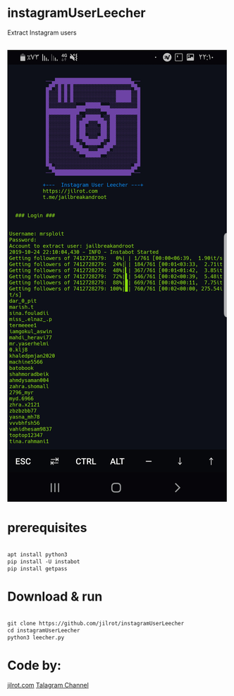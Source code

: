 # instagramUserLeecher
Extract Instagram users

<br />
<img src="run.jpg" />
<br />

# prerequisites
<pre><code>
apt install python3
pip install -U instabot
pip install getpass
</code></pre>

# Download & run
<pre><code>
git clone https://github.com/jilrot/instagramUserLeecher
cd instagramUserLeecher
python3 leecher.py
</code></pre>

# Code by:
<a href="https://jilrot.com">jilrot.com</a>
<a href="https://t.me/jailbreakandroot">Talagram Channel</a>
